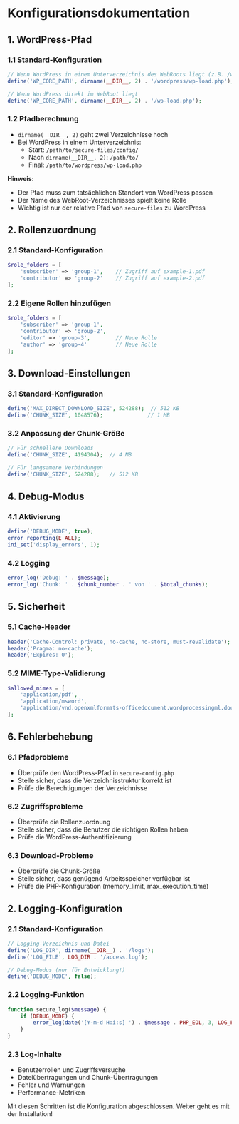 # Konfigurationsdokumentation

## 1. WordPress-Pfad

### 1.1 Standard-Konfiguration
```php
// Wenn WordPress in einem Unterverzeichnis des WebRoots liegt (z.B. /wordpress/)
define('WP_CORE_PATH', dirname(__DIR__, 2) . '/wordpress/wp-load.php');

// Wenn WordPress direkt im WebRoot liegt
define('WP_CORE_PATH', dirname(__DIR__, 2) . '/wp-load.php');
```

### 1.2 Pfadberechnung
- `dirname(__DIR__, 2)` geht zwei Verzeichnisse hoch
- Bei WordPress in einem Unterverzeichnis:
  - Start: `/path/to/secure-files/config/`
  - Nach `dirname(__DIR__, 2)`: `/path/to/`
  - Final: `/path/to/wordpress/wp-load.php`

**Hinweis:**  
- Der Pfad muss zum tatsächlichen Standort von WordPress passen
- Der Name des WebRoot-Verzeichnisses spielt keine Rolle
- Wichtig ist nur der relative Pfad von `secure-files` zu WordPress

## 2. Rollenzuordnung

### 2.1 Standard-Konfiguration
```php
$role_folders = [
    'subscriber' => 'group-1',    // Zugriff auf example-1.pdf
    'contributor' => 'group-2'    // Zugriff auf example-2.pdf
];
```

### 2.2 Eigene Rollen hinzufügen
```php
$role_folders = [
    'subscriber' => 'group-1',
    'contributor' => 'group-2',
    'editor' => 'group-3',        // Neue Rolle
    'author' => 'group-4'         // Neue Rolle
];
```

## 3. Download-Einstellungen

### 3.1 Standard-Konfiguration
```php
define('MAX_DIRECT_DOWNLOAD_SIZE', 524288);  // 512 KB
define('CHUNK_SIZE', 1048576);              // 1 MB
```

### 3.2 Anpassung der Chunk-Größe
```php
// Für schnellere Downloads
define('CHUNK_SIZE', 4194304);  // 4 MB

// Für langsamere Verbindungen
define('CHUNK_SIZE', 524288);   // 512 KB
```

## 4. Debug-Modus

### 4.1 Aktivierung
```php
define('DEBUG_MODE', true);
error_reporting(E_ALL);
ini_set('display_errors', 1);
```

### 4.2 Logging
```php
error_log('Debug: ' . $message);
error_log('Chunk: ' . $chunk_number . ' von ' . $total_chunks);
```

## 5. Sicherheit

### 5.1 Cache-Header
```php
header('Cache-Control: private, no-cache, no-store, must-revalidate');
header('Pragma: no-cache');
header('Expires: 0');
```

### 5.2 MIME-Type-Validierung
```php
$allowed_mimes = [
    'application/pdf',
    'application/msword',
    'application/vnd.openxmlformats-officedocument.wordprocessingml.document'
];
```

## 6. Fehlerbehebung

### 6.1 Pfadprobleme
- Überprüfe den WordPress-Pfad in `secure-config.php`
- Stelle sicher, dass die Verzeichnisstruktur korrekt ist
- Prüfe die Berechtigungen der Verzeichnisse

### 6.2 Zugriffsprobleme
- Überprüfe die Rollenzuordnung
- Stelle sicher, dass die Benutzer die richtigen Rollen haben
- Prüfe die WordPress-Authentifizierung

### 6.3 Download-Probleme
- Überprüfe die Chunk-Größe
- Stelle sicher, dass genügend Arbeitsspeicher verfügbar ist
- Prüfe die PHP-Konfiguration (memory_limit, max_execution_time)

## 2. Logging-Konfiguration

### 2.1 Standard-Konfiguration
```php
// Logging-Verzeichnis und Datei
define('LOG_DIR', dirname(__DIR__) . '/logs');
define('LOG_FILE', LOG_DIR . '/access.log');

// Debug-Modus (nur für Entwicklung!)
define('DEBUG_MODE', false);
```

### 2.2 Logging-Funktion
```php
function secure_log($message) {
    if (DEBUG_MODE) {
        error_log(date('[Y-m-d H:i:s] ') . $message . PHP_EOL, 3, LOG_FILE);
    }
}
```

### 2.3 Log-Inhalte
- Benutzerrollen und Zugriffsversuche
- Dateiübertragungen und Chunk-Übertragungen
- Fehler und Warnungen
- Performance-Metriken

Mit diesen Schritten ist die Konfiguration abgeschlossen. Weiter geht es mit der Installation! 